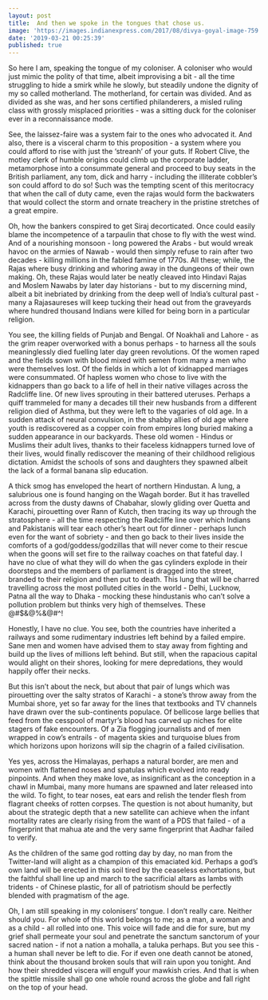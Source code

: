 ```yaml
---
layout: post
title:  And then we spoke in the tongues that chose us.
image: 'https://images.indianexpress.com/2017/08/divya-goyal-image-759.jpg'
date: '2019-03-21 00:25:39'
published: true
---
```

So here I am, speaking the tongue of my coloniser. A coloniser who would just mimic the polity of that time, albeit improvising a bit - all the time struggling to hide a smirk while he slowly, but steadily undone the dignity of my so called motherland. The motherland, for certain was divided. And as divided as she was, and her sons certified philanderers, a misled ruling class with grossly misplaced priorities - was a sitting duck for the coloniser ever in a reconnaissance mode.

See, the laissez-faire was a system fair to the ones who advocated it. And also, there is a visceral charm to this proposition - a system where you could afford to rise with just the ‘streanh’ of your guts. If Robert Clive, the motley clerk of humble origins could climb up the corporate ladder, metamorphose into a consummate general and proceed to buy seats in the British parliament, any tom, dick and harry - including the illiterate cobbler’s son could afford to do so! Such was the tempting scent of this meritocracy that when the call of duty came, even the rajas would form the backwaters that would collect the storm and ornate treachery in the pristine stretches of a great empire.

Oh, how the bankers conspired to get Siraj decorticated. Once could easily blame the incompetence of a tarpaulin that chose to fly with the west wind. And of a nourishing monsoon - long powered the Arabs - but would wreak havoc on the armies of Nawab - would then simply refuse to rain after two decades - killing millions in the fabled famine of 1770s. All these; while, the Rajas where busy drinking and whoring away in the dungeons of their own making. Oh, these Rajas would later be neatly cleaved into Hindavi Rajas and Moslem Nawabs by later day historians - but to my discerning mind, albeit a bit inebriated by drinking from the deep well of India’s cultural past - many a Rajasaureses will keep tucking their head out from the graveyards where hundred thousand Indians were killed for being born in a particular religion.

You see, the killing fields of Punjab and Bengal. Of Noakhali and Lahore - as the grim reaper overworked with a bonus perhaps - to harness all the souls meaninglessly died fuelling later day green revolutions. Of the women raped and the fields sown with blood mixed with semen from many a men who were themselves lost. Of the fields in which a lot of kidnapped marriages were consummated. Of hapless women who chose to live with the kidnappers than go back to a life of hell in their native villages across the Radcliffe line. Of new lives sprouting in their battered uteruses. Perhaps a quiff trammeled for many a decades till their new husbands from a different religion died of Asthma, but they were left to the vagaries of old age. In a sudden attack of neural convulsion, in the shabby allies of old age where youth is rediscovered as a copper coin from empires long buried making a sudden appearance in our backyards. These old women - Hindus or Muslims their adult lives, thanks to their faceless kidnappers turned love of their lives, would finally rediscover the meaning of their childhood religious dictation. Amidst the schools of sons and daughters they spawned albeit the lack of a formal banana slip education.

A thick smog has enveloped the heart of northern Hindustan. A lung, a salubrious one is found hanging on the Wagah border. But it has travelled across from the dusty dawns of Chabahar, slowly gliding over Quetta and Karachi, pirouetting over Rann of Kutch, then tracing its way up through the stratosphere - all the time respecting the Radcliffe line over which Indians and Pakistanis will tear each other’s heart out for dinner - perhaps lunch even for the want of sobriety - and then go back to their lives inside the comforts of a god/goddess/godzillas that will never come to their rescue when the goons will set fire to the railway coaches on that fateful day. I have no clue of what they will do when the gas cylinders explode in their doorsteps and the members of parliament is dragged into the street, branded to their religion and then put to death. This lung that will be charred travelling across the most polluted cities in the world - Delhi, Lucknow, Patna all the way to Dhaka - mocking these hindustanis who can’t solve a pollution problem but thinks very high of themselves. These @#$&@%&@#^!

Honestly, I have no clue. You see, both the countries have inherited a railways and some rudimentary industries left behind by a failed empire. Sane men and women have advised them to stay away from fighting and build up the lives of millions left behind. But still, when the rapacious capital would alight on their shores, looking for mere depredations, they would happily offer their necks.

But this isn’t about the neck, but about that pair of lungs which was pirouetting over the salty stratos of Karachi - a stone’s throw away from the Mumbai shore, yet so far away for the lines that textbooks and TV channels have drawn over the sub-continents populace. Of bellicose large bellies that feed from the cesspool of martyr’s blood has carved up niches for elite stagers of fake encounters. Of a Zia flogging journalists and of men wrapped in cow’s entrails - of magenta skies and turquoise blues from which horizons upon horizons will sip the chagrin of a failed civilisation. 

Yes yes, across the Himalayas, perhaps a natural border, are men and women with flattened noses and spatulas which evolved into ready pinpoints. And when they make love, as insignificant as the conception in a chawl in Mumbai, many more humans are spawned and later released into the wild. To fight, to tear noses, eat ears and relish the tender flesh from flagrant cheeks of rotten corpses. The question is not about humanity, but about the strategic depth that a new satellite can achieve when the infant mortality rates are clearly rising from the want of a PDS that failed - of a fingerprint that mahua ate and the very same fingerprint that Aadhar failed to verify.

As the children of the same god rotting day by day, no man from the Twitter-land will alight as a champion of this emaciated kid. Perhaps a god’s own land will be erected in this soil tired by the ceaseless exhortations, but the faithful shall line up and march to the sacrificial altars as lambs with tridents - of Chinese plastic, for all of patriotism should be perfectly blended with pragmatism of the age.

Oh, I am still speaking in my colonisers’ tongue. I don’t really care. Neither should you. For whole of this world belongs to me; as a man, a woman and as a child - all rolled into one. This voice will fade and die for sure, but my grief shall permeate your soul and penetrate the sanctum sanctorum of your sacred nation - if not a nation a mohalla, a taluka perhaps. But you see this - a human shall never be left to die. For if even one death cannot be atoned, think about the thousand broken souls that will rain upon you tonight. And how their shredded viscera will engulf your mawkish cries. And that is when the spittle missile shall go one whole round across the globe and fall right on the top of your head. 












